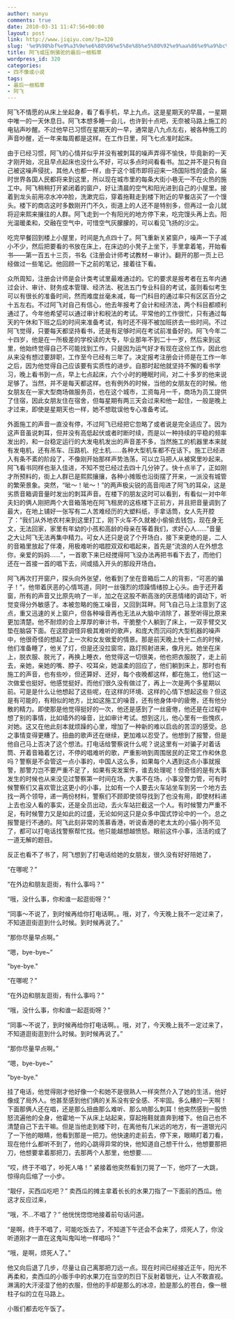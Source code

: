 ```yaml
---
author: nanyu
comments: true
date: 2010-03-31 11:47:56+00:00
layout: post
link: http://www.jiqiyu.com/?p=320
slug: '%e9%98%bf%e9%a3%9e%e6%88%96%e5%8e%8b%e5%80%92%e9%aa%86%e9%a9%bc%e7%9a%84%e6%9c%80%e5%90%8e%e4%b8%80%e6%a0%b9%e7%a8%bb%e8%8d%89'
title: 阿飞或压倒骆驼的最后一根稻草
wordpress_id: 320
categories:
- 四不像或小说
tags:
- 最后一根稻草
- 阿飞
---
```


阿飞不情愿的从床上坐起身，看了看手机，早上九点。这是星期天的早晨，一星期中唯一的一天休息日。阿飞本想多睡一会儿，也许到十点吧，无奈被马路上施工的电钻声吵醒。不过他早已习惯在星期天的一早，通常是八九点左右，被各种施工的声音吵醒，近一年来每周都是这样。在工作日里，阿飞七点准时起床。

由于已经习惯，阿飞的心情并似乎并没有被刺耳的噪声弄得不愉快，毕竟新的一天才刚开始，况且早点起床也没什么不好，可以多点时间看看书。加之并不是只有自己被这噪声侵扰，其他人也都一样，由于这个城市即将迎来一场国际性的盛会，届时世界各国人民都将来到这里，所以现在城市里的每条大街小巷无一不在火热的施工中。阿飞稍稍打开紧闭着的窗户，好让清晨的空气和阳光进到自己的小屋里。接着到龙头前用凉水冲冲脸，洗漱完后，穿着拖鞋走到楼下附近的早餐店买了一个馒头。楼下的商店这时多数刚开门不久，街道上的人还不是特别多，但再过一会儿就将迎来熙来攘往的人群。阿飞走到一个有阳光的地方停下来，吃完馒头再上去。阳光温暖柔和，交融在空气中，可惜空气灰朦朦的，可以看见飞扬的沙尘。

吃完早餐回到楼上小屋里，时间是九点四十了。阿飞重新关紧窗户，噪声一下子减小不少，然后把要看的书放在床上，在床边的小凳子上坐下，手里拿着笔，开始看书——第一百五十三页，书名《注册会计师考试教材－审计》。翻开的那一页上已经做过一些笔记。他回顾一下之前的笔记，接着往下看。

众所周知，注册会计师是会计类考试里最难通过的。它的要求是报考者在五年内通过会计、审计、财务成本管理、经济法、税法五门专业科目的考试，虽则看似考生可以有很长的准备时间，然而难度丝毫未减，每一门科目的通过率只有区区百分之十五左右。不过阿飞对自己有信心，他去年报考了会计和经济法，两个科目都顺利通过了。今年他希望可以通过审计和税法的考试。平常他的工作很忙，只有通过每天的午休和下班之后的时间来准备考试，有时还不得不被加班挤去一些时间。不过阿飞觉得，只要每天都坚持看书，还是有足够时间在考试前准备好的。阿飞今年二十四岁，他是在一所极差的学校读的大专，毕业那年不到二十一岁，然后来到这里，他始终觉得自己不可能找到工作，只是因为运气好才有现在这份工作，因此也从来没有想过要辞职，工作至今已经有三年了。决定报考注册会计师是在工作一年之后，因为他觉得自己应该要有实质性的进步。自那时起他就坚持不懈的看书学习，晚上看书到一点，早上七点起床，六个小时的睡眠时间，对二十多岁的他来说足够了。当然，并不是每天都这样。也有例外的时候，当他的女朋友在的时候。他女朋友在一家大型商场做服务员，也在这个城市，工资每月一千，商场为员工提供了住宿，因此女朋友住在宿舍，但每星期有两三天会过来和他一起住，一般是晚上才过来，即使是星期天也一样，她不想耽误他专心准备考试。

外面施工的声音一直没有停，不过阿飞已经把它忽略了或者说是完全适应了。因为这声音虽说刺耳，但并没有高低起伏或者时断时续，而是以一种持续的平稳的频率发出的，和一台稳定运行的大发电机发出的声音差不多，当然施工的机器里本来就有发电机，还有吊车、压路机、挖土机……各种大型机车都不在话下。施工已经进入有条不紊的阶段了，不像刚开始那样声势浩荡，可以立马把人从被窝里吵起来。阿飞看书同样也渐入佳进，不知不觉已经过去四十几分钟了。快十点半了，正如刚才所预料的，街上人群已是熙熙攘攘，各种小摊贩也沿街摆了开来，一派没有城管的繁荣景象。突然，“呲～！呲～！”的两声极尖锐的高音闯进了阿飞的耳朵，这是劣质音箱调音量时发出的刺耳声音。在楼下的朋友这时可以看到，有看似一对中年夫妇的俩人刚把两个大音箱落地在阿飞租房的这栋楼下正前方，并且把音量调到了最大，在地上铺好一张写有二人苦难经历的大塑料纸，手拿话筒，女人先开腔了：“我们从外地农村来到这里打工，刚下火车不久就被小偷偷去钱包，现在身无文，无法回家，家里有年幼的小孩和高龄的母亲在等着我们，求好心人……”音量之大让阿飞无法再集中精力。可女人还只是说了个开场白，接下来更绝的是，二人的音箱里放起了伴凑，用极难听的唱腔双双和唱起来，首先是“流浪的人在外想念你，亲爱的妈妈……”，一首歌下来已经搅得阿飞没办法再把书看下去了，而他们还在一首接一首的唱下去，间或插入开头的那段开场白。

阿飞再次打开窗户，探头向外张望，他看到了坐在音箱后二人的背影，“可恶的骗子！”，他带着厌恶的心情骂道，同时一丝强烈的烦躁情绪掠上心头。由于还开着窗，所有的声音又比原先响了一半，加之在这股不断高涨的厌恶情绪的调动下，听觉变得分外敏感了。本被忽略的施工噪音，又回到耳畔。阿飞自己马上注意到了这点，重又迅速的关上窗户，但各种噪音再也无法从大脑中消除了，甚至听得比原来更加清楚。他不耐烦的合上厚厚的审计书，干脆整个人躺到了床上，一双手臂交叉垫在脑袋下面。在这腔调怪异极其难听的歌声，和庞大而沉闷的大型机器的噪声中，他很奇怪的想起了上一次和女友做爱的情景。那是前天晚上快十二点的时候，他们准备睡了，他关了灯，但是还没拉窗帘，路灯照射进来，像月光。她坐在床上，脱衣服、脱光了，再换上睡衣，他觉得这一切很美，他也把衣服脱了，走上前去，亲她，亲她的嘴、脖子、咬耳朵，她温柔的回应了，他们躺到床上，那时也有施工的声音，也有些吵，但还算好、还好，每个夜晚都这样，都在施工，他们这一次做爱也挺好。他感觉挺好。而他们很久没有做过了，再上一次是两个多星期以前。可是是什么让他想起了这些呢，在这样的环境、这样的心情下想起这些？但这是有可能的，有相似的地方，比如这施工的噪音，还有他身体中的疲倦，还有他分散的精力。即使那是他觉得挺好的一次，他还是感到了一丝疲倦，他还是在过程中想了别的事情，比如墙外的噪音，比如审计考试。想到这儿，他心里有一些愧疚，对她。这又在他此刻本就烦躁的心里，增加了一种新的难以启齿的苦涩的感受。总之事情变得更糟了。扭曲的歌声还在继续，更加难以忍受了。他想到了报警，但是他自己马上否决了这个想法。打电话给警察说什么呢？说这里有一对骗子对着话筒、开着音箱着乞讨，不停的唱难听的歌，严重影响到周围居民的正常工作和休息吗？警察是不会管这一点小事的，中国人这么多，如果每个人遇到这点小事就报警，那警力岂不要严重不足了，如果有突发案件，谁去处理呢！但奇怪的是有大事发生的时候也从来没见过警察第一时间在场，大事不在场，小事没警力管，可有时候警察们又喜欢管比这更小的小事，比如有一个人要去火车站坐车到另一个地方去找一两个领导，递一两份材料，警察们不顾即使领导找到了也没有用，即使材料递上去也没人看的事实，还是全员出动，去火车站拦截这一个人。有时候警力严重不足，有时候警力又是如此的过盛，无论如何这只是众多中国式饽论中的一个。总之报警是行不通的。阿飞此刻非常的羡慕香港，听说香港的老太太的小猫小狗不见了，都可以打电话找警察帮忙找。他只能越想越愤怒。眼前这件小事，活活的成了一道无解的题目。

反正也看不了书了，阿飞想到了打电话给她的女朋友，很久没有好好陪她了，


“在哪呢？”




“在外边和朋友逛街，有什么事吗？”




“哦，没什么事，你和谁一起逛街呀？”




“同事～不说了，到时候再给你打电话啊。。哦，对了，今天晚上我不一定过来了，不知道逛街逛到什么时候。到时候再说了。”




“那你尽量早点啊。”




“嗯，bye-bye~”




"bye-bye."


“在哪呢？”

“在外边和朋友逛街，有什么事吗？”

“哦，没什么事，你和谁一起逛街呀？”

“同事～不说了，到时候再给你打电话啊。。哦，对了，今天晚上我不一定过来了，不知道逛街逛到什么时候。到时候再说了。”

“那你尽量早点啊。”

“嗯，bye-bye~”

"bye-bye."

挂了电话，他觉得刚才他好像一个和她不是很熟人一样突然介入了她的生活，他好像成了局外人。他甚至感到他们俩的关系没有安全感、不牢固。多么糟的一天啊！下面那俩人还在唱，还是那么扭曲那么难听、那么响那么刺耳！他突然感到一股愤怒流遍他的全身，他霍地一下从床上站起来，穿起拖鞋就直奔到楼下。他自己也不清楚自己下去干嘛。但是当他走到楼下时，在离他有几米远的地方，有一道银光闪了一下他的眼睛，他看到那是一把刀。他快速的走前去，停下来，眼睛盯着刀看，现在他什么都听不到了，他的心跳得异常的快，他知道自己想干什么，他想要那把刀，他想要拿着那把刀，去那两个人那里，他想要……

“哎，终于不唱了，吵死人咯！” 紧接着他突然看到刀晃了一下，他吓了一大跳，惊得向后缩了一小步。

“靓仔，买西瓜吃吧？” 卖西瓜的摊主拿着长长的水果刀指了一下面前的西瓜。他这才反应过来，

“哦，不...不唱了？” 他恍恍惚惚地接着前句话问道。

“是啊，终于不唱了，可能吃饭去了，不知道下午还会不会来了，烦死人了，你没听道刚才一直在这鬼叫鬼叫地一样唱吗？”

“哦，是啊，烦死人了。”

他又向后退了几步，尽量让自己离那把刀远一点。现在时间已经接近正午，阳光不再柔和，卖西瓜的小贩手中的水果刀在当空的烈日下反射着银光，让人不敢直视。淋漓的大汗浸湿了他的衣服，但他的手却是那么的冰凉，脸是那么的苍白，像一根柱子似的立在马路上。

小贩们都去吃午饭了。
